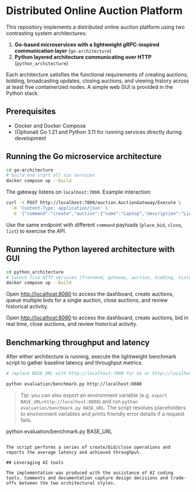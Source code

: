 # Distributed Online Auction Platform

This repository implements a distributed online auction platform using two contrasting system architectures:

1. **Go-based microservices with a lightweight gRPC-inspired communication layer** (`go-architecture`)
2. **Python layered architecture communicating over HTTP** (`python_architecture`)

Each architecture satisfies the functional requirements of creating auctions, bidding, broadcasting updates, closing auctions, and viewing history across at least five containerized nodes. A simple web GUI is provided in the Python stack.

## Prerequisites

* Docker and Docker Compose
* (Optional) Go 1.21 and Python 3.11 for running services directly during development

## Running the Go microservice architecture

```bash
cd go-architecture
# build and start all six services
docker compose up --build
```

The gateway listens on `localhost:7000`. Example interaction:

```bash
curl -X POST http://localhost:7000/auction.AuctionGateway/Execute \
  -H 'Content-Type: application/json' \
  -d '{"command":"create","auction":{"name":"Laptop","description":"Lightly used","starting_bid":50,"duration_seconds":120}}'
```

Use the same endpoint with different `command` payloads (`place_bid`, `close`, `list`) to exercise the API.

## Running the Python layered architecture with GUI

```bash
cd python_architecture
# launch five HTTP services (frontend, gateway, auction, bidding, history)
docker compose up --build
```

Open [http://localhost:8080](http://localhost:8080) to access the dashboard, create auctions, queue multiple bids for a single auction, close auctions, and review historical activity.

Open [http://localhost:8080](http://localhost:8080) to access the dashboard, create auctions, bid in real time, close auctions, and review historical activity.


## Benchmarking throughput and latency

After either architecture is running, execute the lightweight benchmark script to gather baseline latency and throughput metrics:

```bash
# replace BASE_URL with http://localhost:7000 for Go or http://localhost:8080 for Python

python evaluation/benchmark.py http://localhost:8080
```

> Tip: you can also export an environment variable (e.g. `export BASE_URL=http://localhost:8080`) and run `python evaluation/benchmark.py BASE_URL`. The script resolves placeholders to environment variables and prints friendly error details if a request fails.


python evaluation/benchmark.py BASE_URL
```

The script performs a series of create/bid/close operations and reports the average latency and achieved throughput.

## Leveraging AI tools

The implementation was produced with the assistance of AI coding tools. Comments and documentation capture design decisions and trade-offs between the two architectural styles.

